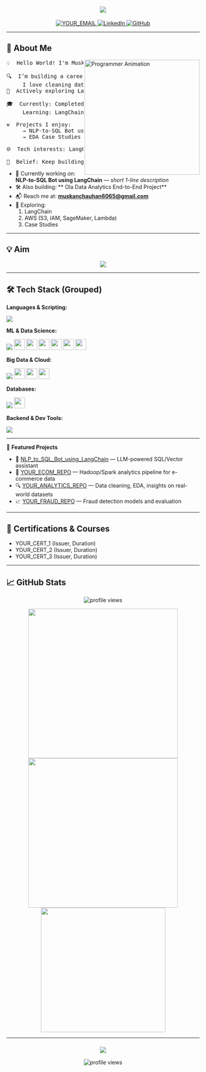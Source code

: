 <h1 align="center">
  <img src="https://readme-typing-svg.herokuapp.com/?font=Fira+Code&size=32&pause=1000&center=true&vCenter=true&width=700&lines=Hi+there!+I'm+YOUR_NAME+%F0%9F%91%8B;AI+%2F+ML+Developer;LLM+%26+LangChain+Enthusiast;Data+Engineer+in+Progress"/>
</h1>

<p align="center">
  <a href="mailto:muskachauhan6065@gmail.com">
    <img src="https://img.shields.io/badge/Gmail-DB4437?style=for-the-badge&logo=gmail&logoColor=white" alt="YOUR_EMAIL" />
  </a>
  <a href="https://www.linkedin.com/in/muskanchauhan6065" target="_blank">
    <img src="https://img.shields.io/badge/LinkedIn-0A66C2?style=for-the-badge&logo=linkedin&logoColor=white" alt="LinkedIn" />
  </a>
  <a href="https://github.com/muskanchauhan1" target="_blank">
    <img src="https://img.shields.io/badge/GitHub-24292E?style=for-the-badge&logo=github&logoColor=white" alt="GitHub" />
  </a>
</p>

---

<h2>🚀 About Me</h2>

<img align="right" alt="Programmer Animation" width="300" src="https://media.giphy.com/media/qgQUggAC3Pfv687qPC/giphy.gif">

<pre>
💡  Hello World! I'm Muskan Chauhan

🔍  I’m building a career in the Data/AI domain.
     I love cleaning data and training ML models to solve real problems.
🔗  Actively exploring LangChain-based AI assistants and end-to-end data pipelines on cloud.

🎓  Currently: Completed PG in Big Data Analystics. (e.g., BTech CSE | Graduate | Working Professional)
     Learning: LangChain • LLMs • Big Data tools 

⚒️  Projects I enjoy:
     → NLP-to-SQL Bot using LangChain   → Personal Financial Advisor System
     → EDA Case Studies   → Ola Data Analytics End-to-End Project

🌐  Tech interests: LangChain · LLMs · SQL · Spark · Pandas · Streamlit · Flask

🧠  Belief: Keep building, keep breaking, and always keep learning.
</pre>

- 🔭 Currently working on: **NLP-to-SQL Bot using LangChain** — *short 1-line description*
- 🛠️ Also building: ** Ola Data Analytics End-to-End Project**
- 📬 Reach me at: **muskanchauhan6065@gmail.com**
- 🌱 Exploring:
  1. LangChain
  2. AWS (S3, IAM, SageMaker, Lambda)
  3. Case Studies

---

<h2>💡 Aim</h2>

<p align="center">
  <img src="https://readme-typing-svg.herokuapp.com/?font=Fira+Code&size=24&pause=2000&center=true&vCenter=true&width=800&lines=Learning+never+stops.;LLMs+for+real+impact.;Code.+Train.+Ship.+Repeat.;Big+Data.+Smart+Decisions."/>
</p>

---

<h2>🛠️ Tech Stack (Grouped)</h2>

**Languages & Scripting:**
<div>
  <img src="https://skillicons.dev/icons?i=python,java,html,css,javascript"/>
</div>

**ML & Data Science:**
<div>
  <img src="https://skillicons.dev/icons?i=jupyter"/>
  <img src="https://img.shields.io/badge/Pandas-150458?style=for-the-badge&logo=pandas&logoColor=white" height="28"/>
  <img src="https://img.shields.io/badge/Numpy-013243?style=for-the-badge&logo=numpy&logoColor=white" height="28"/>
  <img src="https://img.shields.io/badge/Scikit--Learn-F7931E?style=for-the-badge&logo=scikitlearn&logoColor=white" height="28"/>
  <img src="https://img.shields.io/badge/Matplotlib-11557c?style=for-the-badge&logo=matplotlib&logoColor=white" height="28"/>
  <img src="https://img.shields.io/badge/TensorFlow-FF6F00?style=for-the-badge&logo=tensorflow&logoColor=white" height="28"/>
  <img src="https://img.shields.io/badge/PyTorch-EE4C2C?style=for-the-badge&logo=pytorch&logoColor=white" height="28"/>
</div>

**Big Data & Cloud:**
<div>
  <img src="https://skillicons.dev/icons?i=aws,docker"/>
  <img src="https://img.shields.io/badge/Apache%20Spark-FDEE21?style=for-the-badge&logo=apachespark&logoColor=black" height="28"/>
  <img src="https://img.shields.io/badge/HDFS-FFA500?style=for-the-badge&logo=apache&logoColor=white" height="28"/>
  <img src="https://img.shields.io/badge/Hive-FFDC00?style=for-the-badge&logo=apachehive&logoColor=black" height="28"/>
</div>

**Databases:**
<div>
  <img src="https://skillicons.dev/icons?i=mysql,mongodb,sqlite"/>
  <img src="https://img.shields.io/badge/Cassandra-1287B1?style=for-the-badge&logo=apachecassandra&logoColor=white" height="28"/>
</div>

**Backend & Dev Tools:**
<div>
  <img src="https://skillicons.dev/icons?i=flask,fastapi,git,github,vscode,postman,linux"/>
</div>

---

📂 **Featured Projects**

<!-- Replace with your own repos and one-liners -->
- 💬 [ NLP_to_SQL_Bot_using_LangChain]([YOUR_SQL_CHATBOT_LINK](https://github.com/muskanchauhan1/NLP-to-SQL-Bot-using-LangChain)) — LLM-powered SQL/Vector assistant  
- 🛒 [YOUR_ECOM_REPO](YOUR_ECOM_LINK) — Hadoop/Spark analytics pipeline for e-commerce data  
- 🔍 [YOUR_ANALYTICS_REPO](YOUR_ANALYTICS_LINK) — Data cleaning, EDA, insights on real-world datasets  
- 📈 [YOUR_FRAUD_REPO](YOUR_FRAUD_LINK) — Fraud detection models and evaluation  

---

<h2>📜 Certifications & Courses</h2>

- YOUR_CERT_1 (Issuer, Duration)
- YOUR_CERT_2 (Issuer, Duration)
- YOUR_CERT_3 (Issuer, Duration)

---

<h2>📈 GitHub Stats</h2>

<p align="center">
  <img src="https://komarev.com/ghpvc/?username=YOUR_GITHUB_USERNAME&label=Profile+Views&color=0e75b6&style=flat" alt="profile views"/>
</p>

<div align="center">
  <img width=390 src="https://streak-stats.demolab.com?user=YOUR_GITHUB_USERNAME&theme=tokyonight&hide_border=true" />
  <img width=390 src="https://github-readme-stats.vercel.app/api?username=YOUR_GITHUB_USERNAME&show_icons=true&theme=tokyonight&hide_border=true" />
</div>
<div align="center">
  <img width=325 src="https://github-readme-stats.vercel.app/api/top-langs/?username=YOUR_GITHUB_USERNAME&layout=compact&theme=tokyonight&hide_border=true" />
</div>

---

<h3 align="center">
  <img src="https://readme-typing-svg.herokuapp.com/?font=Righteous&size=25&center=true&vCenter=true&width=500&height=70&duration=4000&lines=Thanks+for+stopping+by!+%e2%9c%8c%ef%b8%8f;+Let's+connect+on+LinkedIn!">
</h3>

<p align="center">
  <img src="https://komarev.com/ghpvc/?username=YOUR_GITHUB_USERNAME&label=Profile+Views&color=0e75b6&style=flat" alt="profile views"/>
</p>
